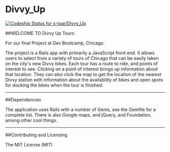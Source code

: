 Divvy_Up
========

[ ![Codeship Status for s-loar/Divvy_Up](https://www.codeship.io/projects/f624be70-060e-0132-463b-2647e7991c40/status)](https://www.codeship.io/projects/31021)
 

##WELCOME TO Divvy Up Tours


For our final Project at Dev Bootcamp, Chicago.

The project is a Rails app with primarily a JavaScript front end. It allows users to select
from a variety of tours of Chicago that can be easily taken on the city's new Divvy bikes.
Each tour has a route to ride, and points of interest to see. Clicking on a point of interest
brings up information about that location. They can also click the map to get the location of
the nearest Divvy station with information about the availability of bikes and open spots for
docking the bikes when the tour is finished.  



___________________________________________________________________


##Dependencies

The application uses Rails with a number of Gems, see the Gemfile for a complete list. There
is also Google maps, and jQuery, and Foundation, among other cool things.



____________________________________________________________________
##Contributing and Licensing 


The MIT License (MIT)


